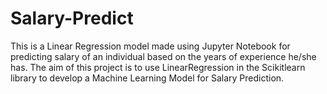 # Salary-Predict
This is a Linear Regression model made using Jupyter Notebook for predicting salary of an individual based on the years of experience he/she has.
The aim of this project is to use LinearRegression in the Scikitlearn library to develop a Machine Learning Model for Salary Prediction.
